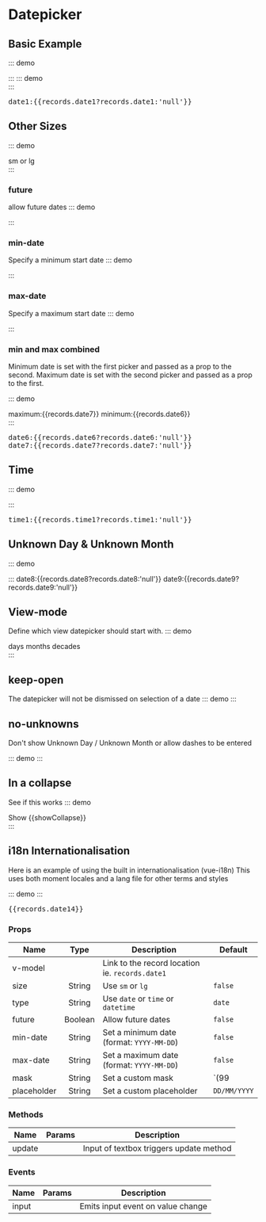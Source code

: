 # Datepicker
## Basic Example

::: demo
<div class="form-inline was-validated">
	<form-group inline>
		<datepicker v-model="records.date1" />
	</form-group>
</div>
:::
::: demo
<div class="was-validated">
	<form-group cols="8|4" bp="md">
		<datepicker v-model="records.date1" />
	</form-group>
</div>
:::
<pre class="text-white">date1:{{records.date1?records.date1:'null'}}</pre>

## Other Sizes

::: demo
<div class="form-inline">
	sm
	<datepicker size="sm" v-model="records.date2" class="mx-md-2"/>
	or
	<datepicker size="lg" v-model="records.date3" class="mx-md-2"/>
	lg
</div>
:::


### future
allow future dates
::: demo
<div class="form-inline"><datepicker future v-model="records.date4"/></div>
:::

### min-date
Specify a minimum start date
::: demo
<div class="form-inline"><datepicker min-date="2019-05-01" v-model="records.date5"/></div>
:::

### max-date
Specify a maximum start date
::: demo
<div class="form-inline"><datepicker max-date="2019-05-01" v-model="records.date6"/></div>
:::

### min and max combined
Minimum date is set with the first picker and passed as a prop to the second.
Maximum date is set with the second picker and passed as a prop to the first.

::: demo
<div class="form-inline">
	<form-group class="mr-2">
		<datepicker :max-date="records.date7" v-model="records.date6"/>
		maximum:{{records.date7}}
	</form-group>
	<form-group >
		<datepicker :min-date="records.date6" v-model="records.date7"/>
		minimum:{{records.date6}}
	</form-group>
</div>
:::
<pre class="text-white">
date6:{{records.date6?records.date6:'null'}}
date7:{{records.date7?records.date7:'null'}}
</pre>

## Time

::: demo
<div class="form-inline">
		<datepicker type="time" v-model="records.time1"/>
</div>

:::
<pre class="text-white">time1:{{records.time1?records.time1:'null'}}</pre>


## Unknown Day & Unknown Month
::: demo
<div class="form-inline">
	<form-group label="Unknown Day" class="mr-2"><datepicker v-model="records.date8"/></form-group>
	<form-group label="Unknown Month"><datepicker v-model="records.date9"/></form-group>
</div>
:::
date8:{{records.date8?records.date8:'null'}}
date9:{{records.date9?records.date9:'null'}}

## View-mode
Define which view datepicker should start with.
::: demo
<div class="form-inline">
	days
	<datepicker view-mode="days" v-model="records.date10" class="m-2"/>
	months
	<datepicker view-mode="months" v-model="records.date10" class="m-2"/>
	decades
	<datepicker view-mode="decades" v-model="records.date10" class="m-2"/>
</div>
:::

## keep-open
The datepicker will not be dismissed on selection of a date
::: demo
<datepicker keep-open v-model="records.date11"/>
:::

## no-unknowns

Don't show Unknown Day / Unknown Month or allow dashes to be entered

::: demo
<datepicker no-unknowns v-model="records.date12"/>
:::

## In a collapse
See if this works
::: demo
<div>
	<btn @click.native="showCollapse=!showCollapse">Show</btn>
	<collapse :show="showCollapse">
			<datepicker v-model="records.date13"/>
	</collapse>
	{{showCollapse}}
</div>
:::

## i18n Internationalisation

Here is an example of using the built in internationalisation (vue-i18n)
This uses both moment locales and a lang file for other terms and styles

::: demo
<datepicker size="lg" v-model="records.date14" locale="ja" />
:::

<pre class="text-white">{{records.date14}}</pre>

### Props
Name        | Type      | Description | Default
----        | :----:    | ----------- | -----
v-model     |           | Link to the record location ie. `records.date1` | 
size        | String    | Use `sm` or `lg`                                | `false`
type        | String    | Use `date` or `time` or `datetime`              | `date`
future      | Boolean   | Allow future dates                              | `false`
min-date    | String    | Set a minimum date (format: `YYYY-MM-DD`)       | `false`
max-date    | String    | Set a maximum date (format: `YYYY-MM-DD`)       | `false`
mask        | String    | Set a custom mask                               | `(99|--)/(99|--)/9999`
placeholder | String    | Set a custom placeholder                        | `DD/MM/YYYY`

### Methods
Name             | Params | Description
---------------- | -------| -------------------
update           |        | Input of textbox triggers update method

### Events
Name             | Params | Description
---------------- | -------| -------------------
input            |        | Emits input event on value change 

<script>
import moment from 'moment';
export default {
	data () {
		return {
					maxDate: moment().add(7, 'days'),
					showCollapse:false,
			records:{
				date1:'1978-10-02',
				date2:null,
				date3:null,
				date4:null,
						date5:null,
						date6:null,
						date7:null,
						date8:'2010-02-00',
						date9:'2010-00-00',
						date10:null,
						date11:null,
						date12:null,
						date13:null,
				date14:'2010-02-00',
				time1:'01:02',
				datetime1:null,
			},
		}
	},
}
</script>
